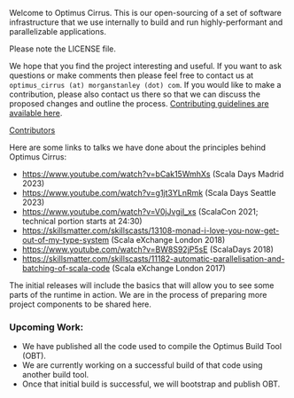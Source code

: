 Welcome to Optimus Cirrus. This is our open-sourcing of a set of software infrastructure that we use internally to build and run highly-performant and parallelizable applications.

Please note the LICENSE file.

We hope that you find the project interesting and useful. If you want to ask questions or make comments then please feel free to contact us at `optimus_cirrus (at) morganstanley (dot) com`. If you would like to make a contribution, please also contact us there so that we can discuss the proposed changes and outline the process. [Contributing guidelines are available here](CONTRIBUTING.md).

[Contributors](contributors.md)

Here are some links to talks we have done about the principles behind Optimus Cirrus:
* https://www.youtube.com/watch?v=bCak15WmhXs (Scala Days Madrid 2023)
* https://www.youtube.com/watch?v=g1jt3YLnRmk (Scala Days Seattle 2023)
* https://www.youtube.com/watch?v=V0jJvgiI_xs (ScalaCon 2021; technical portion starts at 24:30)
* https://skillsmatter.com/skillscasts/13108-monad-i-love-you-now-get-out-of-my-type-system (Scala eXchange London 2018)
* https://www.youtube.com/watch?v=BW8S92jP5sE (ScalaDays 2018)
* https://skillsmatter.com/skillscasts/11182-automatic-parallelisation-and-batching-of-scala-code (Scala eXchange London 2017)
 
The initial releases will include the basics that will allow you to see some parts of the runtime in action. We are in the process of preparing more project components to be shared here.

### Upcoming Work:
* We have published all the code used to compile the Optimus Build Tool (OBT).
* We are currently working on a successful build of that code using another build tool.
* Once that initial build is successful, we will bootstrap and publish OBT.